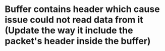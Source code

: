 # Buffer contains header which cause issue could not read data from it (Update the way it include the packet's header inside the buffer)